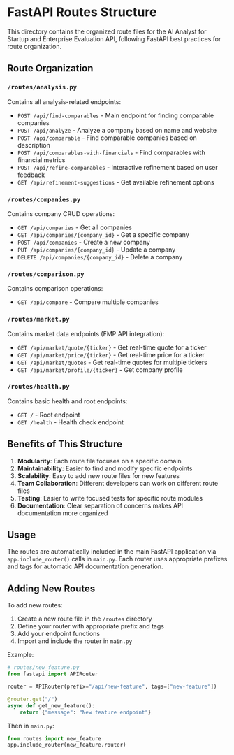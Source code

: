# FastAPI Routes Structure

This directory contains the organized route files for the AI Analyst for Startup and Enterprise Evaluation API, following FastAPI best practices for route organization.

## Route Organization

### `/routes/analysis.py`

Contains all analysis-related endpoints:

- `POST /api/find-comparables` - Main endpoint for finding comparable companies
- `POST /api/analyze` - Analyze a company based on name and website
- `POST /api/comparable` - Find comparable companies based on description
- `POST /api/comparables-with-financials` - Find comparables with financial metrics
- `POST /api/refine-comparables` - Interactive refinement based on user feedback
- `GET /api/refinement-suggestions` - Get available refinement options

### `/routes/companies.py`

Contains company CRUD operations:

- `GET /api/companies` - Get all companies
- `GET /api/companies/{company_id}` - Get a specific company
- `POST /api/companies` - Create a new company
- `PUT /api/companies/{company_id}` - Update a company
- `DELETE /api/companies/{company_id}` - Delete a company

### `/routes/comparison.py`

Contains comparison operations:

- `GET /api/compare` - Compare multiple companies

### `/routes/market.py`

Contains market data endpoints (FMP API integration):

- `GET /api/market/quote/{ticker}` - Get real-time quote for a ticker
- `GET /api/market/price/{ticker}` - Get real-time price for a ticker
- `GET /api/market/quotes` - Get real-time quotes for multiple tickers
- `GET /api/market/profile/{ticker}` - Get company profile

### `/routes/health.py`

Contains basic health and root endpoints:

- `GET /` - Root endpoint
- `GET /health` - Health check endpoint

## Benefits of This Structure

1. **Modularity**: Each route file focuses on a specific domain
2. **Maintainability**: Easier to find and modify specific endpoints
3. **Scalability**: Easy to add new route files for new features
4. **Team Collaboration**: Different developers can work on different route files
5. **Testing**: Easier to write focused tests for specific route modules
6. **Documentation**: Clear separation of concerns makes API documentation more organized

## Usage

The routes are automatically included in the main FastAPI application via `app.include_router()` calls in `main.py`. Each router uses appropriate prefixes and tags for automatic API documentation generation.

## Adding New Routes

To add new routes:

1. Create a new route file in the `/routes` directory
2. Define your router with appropriate prefix and tags
3. Add your endpoint functions
4. Import and include the router in `main.py`

Example:

```python
# routes/new_feature.py
from fastapi import APIRouter

router = APIRouter(prefix="/api/new-feature", tags=["new-feature"])

@router.get("/")
async def get_new_feature():
    return {"message": "New feature endpoint"}
```

Then in `main.py`:

```python
from routes import new_feature
app.include_router(new_feature.router)
```
